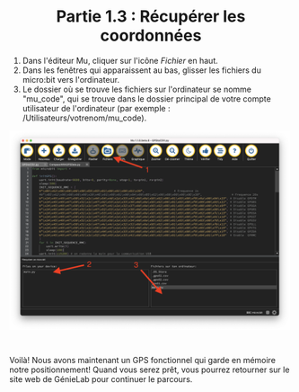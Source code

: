 <h1 align="center"> Partie 1.3 : Récupérer les coordonnées </h1>

1. Dans l'éditeur Mu, cliquer sur l'icône *Fichier* en haut.
2. Dans les fenêtres qui apparaissent au bas, glisser les fichiers du micro:bit vers l'ordinateur.
3. Le dossier où se trouve les fichiers sur l'ordinateur se nomme "mu_code", qui se trouve dans le dossier principal de votre compte utilisateur de l'ordinateur (par exemple : /Utilisateurs/votrenom/mu_code).

<p><img align="center" width="500" src="https://raw.githubusercontent.com/GenieLabMtl/CIPP_microbit-GPS/main/static/images/Mu_File_transfer.png" alt="Image de commande de câbles GPS"></p>

<br> 

Voilà! Nous avons maintenant un GPS fonctionnel qui garde en mémoire notre positionnement! Quand vous serez prêt, vous pourrez retourner sur le site web de GénieLab pour continuer le parcours.